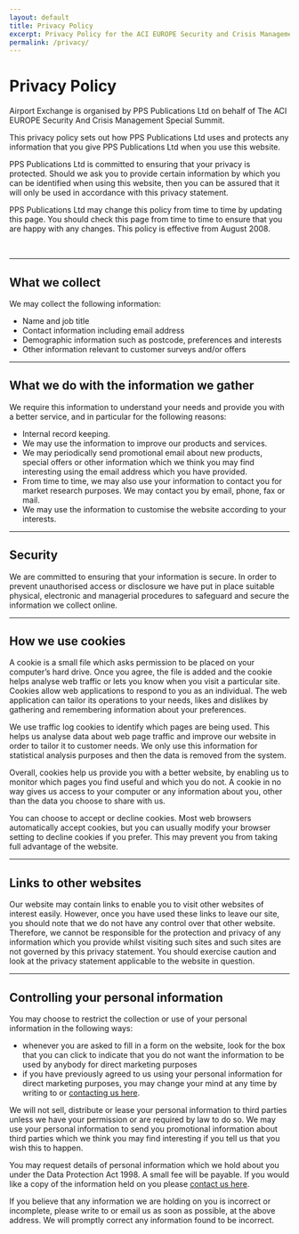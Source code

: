 ```yaml
---
layout: default
title: Privacy Policy
excerpt: Privacy Policy for the ACI EUROPE Security and Crisis Management Summit website.
permalink: /privacy/
---
```


<div class="temp-content-top homepage-jumbotron">
    <div class="container container-md">
        <div class="row">
            <div class="col-sm-12">
                <main>
                    <h1 class="margin-top-none"><strong>Privacy Policy</strong></h1>
                    <p>Airport Exchange is organised by PPS Publications Ltd on behalf of The ACI EUROPE Security And Crisis Management Special Summit.</p>
                    <p>This privacy policy sets out how PPS Publications Ltd uses and protects any information that you give PPS Publications Ltd when you use this website.</p>
                    <p>PPS Publications Ltd is committed to ensuring that your privacy is protected. Should we ask you to provide certain information by which you can be identified when using this website, then you can be assured that it will only be used in accordance with this privacy statement.</p>
                    <p>PPS Publications Ltd may change this policy from time to time by updating this page. You should check this page from time to time to ensure that you are happy with any changes. This policy is effective from August 2008.</p>
                    <br />
                </main>
            </div>
        </div>
    </div>
</div>
<section class="section">
    <div class="container container-md">
        <!-- Example row of columns -->
        <hr class="hr-lg">
        <div class="row bs-columns-clearfix">
            <div class="col-sm-4 col-md-4 col-lg-4">
                <h2 class="margin-top-none">What we collect</h2>
            </div>
            <div class="col-sm-8 col-md-8 col-lg-8">
                <p>We may collect the following information:</p>
                <ul>
                    <li>Name and job title</li>
                    <li>Contact information including email address</li>
                    <li>Demographic information such as postcode, preferences and interests</li>
                    <li>Other information relevant to customer surveys and/or offers</li>
                </ul>
            </div>
        </div>
    </div>
</section>
<section class="section">
    <div class="container container-md">
        <!-- Example row of columns -->
        <hr class="hr-lg">
        <div class="row bs-columns-clearfix">
            <div class="col-sm-4 col-md-4 col-lg-4">
                <h2 class="margin-top-none">What we do with the information we gather</h2>
            </div>
            <div class="col-sm-8 col-md-8 col-lg-8">
                <p>We require this information to understand your needs and provide you with a better service, and in particular for the following reasons:</p>
                <ul>
                    <li>Internal record keeping.</li>
                    <li>We may use the information to improve our products and services.</li>
                    <li>We may periodically send promotional email about new products, special offers or other information which we think you may find interesting using the email address which you have provided.</li>
                    <li>From time to time, we may also use your information to contact you for market research purposes. We may contact you by email, phone, fax or mail.</li>
                    <li>We may use the information to customise the website according to your interests.</li>
                </ul>
            </div>
        </div>
    </div>
</section>
<section class="section">
    <div class="container container-md">
        <!-- Example row of columns -->
        <hr class="hr-lg">
        <div class="row bs-columns-clearfix">
            <div class="col-sm-4 col-md-4 col-lg-4">
                <h2 class="margin-top-none">Security</h2>
            </div>
            <div class="col-sm-8 col-md-8 col-lg-8">
                <p>We are committed to ensuring that your information is secure. In order to prevent unauthorised access or disclosure we have put in place suitable physical, electronic and managerial procedures to safeguard and secure the information we collect online.</p>
            </div>
        </div>
    </div>
</section>
<section class="section">
    <div class="container container-md">
        <!-- Example row of columns -->
        <hr class="hr-lg">
        <div class="row bs-columns-clearfix">
            <div class="col-sm-4 col-md-4 col-lg-4">
                <h2 class="margin-top-none">How we use cookies</h2>
            </div>
            <div class="col-sm-8 col-md-8 col-lg-8">
                <p>A cookie is a small file which asks permission to be placed on your computer’s hard drive. Once you agree, the file is added and the cookie helps analyse web traffic or lets you know when you visit a particular site. Cookies allow web applications to respond to you as an individual. The web application can tailor its operations to your needs, likes and dislikes by gathering and remembering information about your preferences.</p>
                <p>We use traffic log cookies to identify which pages are being used. This helps us analyse data about web page traffic and improve our website in order to tailor it to customer needs. We only use this information for statistical analysis purposes and then the data is removed from the system.</p>
                <p>Overall, cookies help us provide you with a better website, by enabling us to monitor which pages you find useful and which you do not. A cookie in no way gives us access to your computer or any information about you, other than the data you choose to share with us.</p>
                <p>You can choose to accept or decline cookies. Most web browsers automatically accept cookies, but you can usually modify your browser setting to decline cookies if you prefer. This may prevent you from taking full advantage of the website.</p>
            </div>
        </div>
    </div>
</section>
<section class="section">
    <div class="container container-md">
        <!-- Example row of columns -->
        <hr class="hr-lg">
        <div class="row bs-columns-clearfix">
            <div class="col-sm-4 col-md-4 col-lg-4">
                <h2 class="margin-top-none">Links to other websites</h2>
            </div>
            <div class="col-sm-8 col-md-8 col-lg-8">
                <p>Our website may contain links to enable you to visit other websites of interest easily. However, once you have used these links to leave our site, you should note that we do not have any control over that other website. Therefore, we cannot be responsible for the protection and privacy of any information which you provide whilst visiting such sites and such sites are not governed by this privacy statement. You should exercise caution and look at the privacy statement applicable to the website in question.</p>
            </div>
        </div>
    </div>
</section>
<section class="section">
    <div class="container container-md">
        <!-- Example row of columns -->
        <hr class="hr-lg">
        <div class="row bs-columns-clearfix">
            <div class="col-sm-4 col-md-4 col-lg-4">
                <h2 class="margin-top-none">Controlling your personal information</h2>
            </div>
            <div class="col-sm-8 col-md-8 col-lg-8">
                <p>You may choose to restrict the collection or use of your personal information in the following ways:</p>
                <ul>
                    <li>whenever you are asked to fill in a form on the website, look for the box that you can click to indicate that you do not want the information to be used by anybody for direct marketing purposes</li>
                    <li>if you have previously agreed to us using your personal information for direct marketing purposes, you may change your mind at any time by writing to or <a href="{{ site.baseurl }}{% link contact.md %}">contacting us here</a>.</li>
                </ul>
                <p>We will not sell, distribute or lease your personal information to third parties unless we have your permission or are required by law to do so. We may use your personal information to send you promotional information about third parties which we think you may find interesting if you tell us that you wish this to happen.</p>
                <p>You may request details of personal information which we hold about you under the Data Protection Act 1998. A small fee will be payable. If you would like a copy of the information held on you please <a href="{{ site.baseurl }}{% link contact.md %}">contact us here</a>.</p>
                <p>If you believe that any information we are holding on you is incorrect or incomplete, please write to or email us as soon as possible, at the above address. We will promptly correct any information found to be incorrect.</p>
            </div>
        </div>
    </div>
</section>